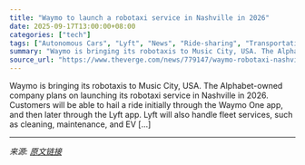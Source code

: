 ```yaml
---
title: "Waymo to launch a robotaxi service in Nashville in 2026"
date: 2025-09-17T13:00:00+08:00
categories: ["tech"]
tags: ["Autonomous Cars", "Lyft", "News", "Ride-sharing", "Transportation", "Waymo"]
summary: "Waymo is bringing its robotaxis to Music City, USA. The Alphabet-owned company plans on launching its robotaxi service in Nashville in 2026. Customers will be able to hail a ride initially through the"
source_url: "https://www.theverge.com/news/779147/waymo-robotaxi-nashville-lyft-2026"
---
```


Waymo is bringing its robotaxis to Music City, USA. The Alphabet-owned company plans on launching its robotaxi service in Nashville in 2026. Customers will be able to hail a ride initially through the Waymo One app, and then later through the Lyft app. Lyft will also handle fleet services, such as cleaning, maintenance, and EV [&#8230;]

---

*来源: [原文链接](https://www.theverge.com/news/779147/waymo-robotaxi-nashville-lyft-2026)*
